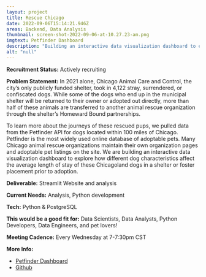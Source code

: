 ```yaml
---
layout: project
title: Rescue Chicago
date: 2022-09-06T15:14:21.946Z
areas: Backend, Data Analysis
thumbnail: screen-shot-2022-09-06-at-10.27.23-am.png
imgtext: Petfinder Dashboard
description: "Building an interactive data visualization dashboard to explore how different dog characteristics affect the average length of stay."
alt: "null"
---
```

**Recruitment Status:** Actively recruiting

**Problem Statement:** In 2021 alone, Chicago Animal Care and Control, the city’s only publicly funded shelter, took in 4,122 stray, surrendered, or confiscated dogs. While some of the dogs who end up in the municipal shelter will be returned to their owner or adopted out directly, more than half of these animals are transferred to another animal rescue organization through the shelter’s Homeward Bound partnerships. 

To learn more about the journeys of these rescued pups, we pulled data from the Petfinder API for dogs located within 100 miles of Chicago. Petfinder is the most widely used online database of adoptable pets. Many Chicago animal rescue organizations maintain their own organization pages and adoptable pet listings on the site. We are building an interactive data visualization dashboard to explore how different dog characteristics affect the average length of stay of these Chicagoland dogs in a shelter or foster placement prior to adoption.

**Deliverable:** Streamlit Website and analysis

**Current Needs:** Analysis, Python development

**Tech:** Python & PostgreSQL

**This would be a good fit for:** Data Scientists, Data Analysts, Python Developers, Data Engineers, and pet lovers!

**Meeting Cadence:** Every Wednesday at 7-7:30pm CST

**More Info:**

* [Petfinder Dashboard](https://codeforchicago-rescuechi.herokuapp.com/)﻿
* [Github](https://github.com/Code-For-Chicago/Code-for-Chicago-Data-Workgroup/tree/main/projects/rescuechi)